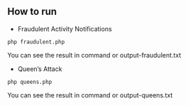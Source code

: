 ## How to run
- Fraudulent Activity Notifications
```
php fraudulent.php
```
You can see the result in command or output-fraudulent.txt

- Queen’s Attack
```
php queens.php
```
You can see the result in command or output-queens.txt